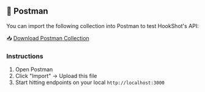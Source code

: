 ## 📘 Postman

You can import the following collection into Postman to test HookShot's API:

📥 [Download Postman Collection](./Hookshot.postman_collection.json)

### Instructions

1. Open Postman
2. Click "Import" → Upload this file
3. Start hitting endpoints on your local `http://localhost:3000`
